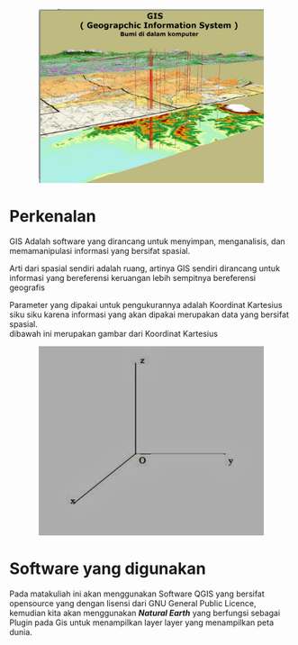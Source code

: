 <p align="center">
  <img src="../Img/GIS.jpg" width="400px">
</p>

# Perkenalan

GIS Adalah software yang dirancang untuk menyimpan, menganalisis, dan memamanipulasi informasi yang bersifat spasial. <br>

Arti dari spasial sendiri adalah ruang, artinya GIS sendiri dirancang untuk informasi yang bereferensi keruangan lebih sempitnya bereferensi geografis<br>

Parameter yang dipakai untuk pengukurannya adalah Koordinat Kartesius siku siku karena informasi yang akan dipakai merupakan data yang bersifat spasial.<br> dibawah ini merupakan gambar dari Koordinat Kartesius

<p align="center">
  <img src="../Img/Koordinat.jpg" width="400px">
</p>

# Software yang digunakan

Pada matakuliah ini akan menggunakan Software QGIS yang bersifat opensource yang dengan lisensi dari  GNU General Public Licence, kemudian kita akan menggunakan <i><strong>Natural Earth</strong></i> yang berfungsi sebagai Plugin pada Gis untuk menampilkan layer layer yang menampilkan peta dunia. <br>



